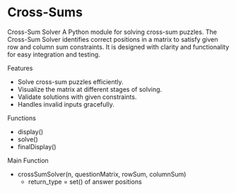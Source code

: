 # Cross-Sums

Cross-Sum Solver
A Python module for solving cross-sum puzzles. The Cross-Sum Solver identifies correct positions in a matrix to satisfy given row and column sum constraints. It is designed with clarity and functionality for easy integration and testing.

Features

- Solve cross-sum puzzles efficiently.
- Visualize the matrix at different stages of solving.
- Validate solutions with given constraints.
- Handles invalid inputs gracefully.

Functions

- display()
- solve()
- finalDisplay()

Main Function

- crossSumSolver(n, questionMatrix, rowSum, columnSum)
  - return_type = set() of answer positions
